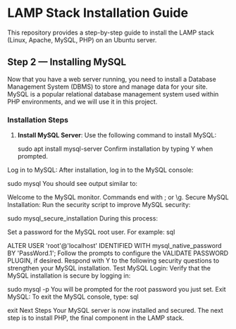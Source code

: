 # LAMP Stack Installation Guide

This repository provides a step-by-step guide to install the LAMP stack (Linux, Apache, MySQL, PHP) on an Ubuntu server.

## Step 2 — Installing MySQL

Now that you have a web server running, you need to install a Database Management System (DBMS) to store and manage data for your site. MySQL is a popular relational database management system used within PHP environments, and we will use it in this project.

### Installation Steps

1. **Install MySQL Server**:
   Use the following command to install MySQL:

   sudo apt install mysql-server
Confirm installation by typing Y when prompted.

Log in to MySQL: After installation, log in to the MySQL console:

sudo mysql
You should see output similar to:


Welcome to the MySQL monitor.  Commands end with ; or \g.
Secure MySQL Installation: Run the security script to improve MySQL security:

sudo mysql_secure_installation
During this process:

Set a password for the MySQL root user. For example:
sql

ALTER USER 'root'@'localhost' IDENTIFIED WITH mysql_native_password BY 'PassWord.1';
Follow the prompts to configure the VALIDATE PASSWORD PLUGIN, if desired.
Respond with Y to the following security questions to strengthen your MySQL installation.
Test MySQL Login: Verify that the MySQL installation is secure by logging in:

sudo mysql -p
You will be prompted for the root password you just set.
Exit MySQL: To exit the MySQL console,
type:
sql

exit
Next Steps
Your MySQL server is now installed and secured. The next step is to install PHP, the final component in the LAMP stack.
